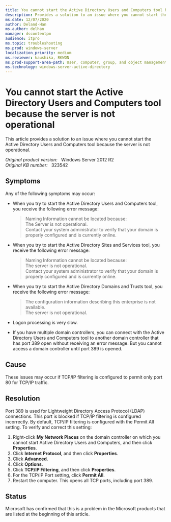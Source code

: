 ```yaml
---
title: You cannot start the Active Directory Users and Computers tool because the server is not operational
description: Provides a solution to an issue where you cannot start the Active Directory Users and Computers tool because the server is not operational.
ms.date: 12/07/2020
author: Deland-Han
ms.author: delhan
manager: dscontentpm
audience: itpro
ms.topic: troubleshooting
ms.prod: windows-server
localization_priority: medium
ms.reviewer: kaushika, RKWON
ms.prod-support-area-path: User, computer, group, and object management
ms.technology: windows-server-active-directory
---
```

# You cannot start the Active Directory Users and Computers tool because the server is not operational

This article provides a solution to an issue where you cannot start the Active Directory Users and Computers tool because the server is not operational.

_Original product version:_ &nbsp; Windows Server 2012 R2  
_Original KB number:_ &nbsp; 323542

## Symptoms

Any of the following symptoms may occur:

- When you try to start the Active Directory Users and Computers tool, you receive the following error message:

    > Naming Information cannot be located because:  
    The Server is not operational.  
    Contact your system administrator to verify that your domain is properly configured and is currently online.

- When you try to start the Active Directory Sites and Services tool, you receive the following error message:

    > Naming Information cannot be located because:  
    The server is not operational.  
    Contact your system administrator to verify that your domain is properly configured and is currently online.

- When you try to start the Active Directory Domains and Trusts tool, you receive the following error message:

    > The configuration information describing this enterprise is not available.  
    The server is not operational.

- Logon processing is very slow.
- If you have multiple domain controllers, you can connect with the Active Directory Users and Computers tool to another domain controller that has port 389 open without receiving an error message. But you cannot access a domain controller until port 389 is opened.

## Cause

These issues may occur if TCP/IP filtering is configured to permit only port 80 for TCP/IP traffic.

## Resolution

Port 389 is used for Lightweight Directory Access Protocol (LDAP) connections. This port is blocked if TCP/IP filtering is configured incorrectly. By default, TCP/IP filtering is configured with the Permit All setting. To verify and correct this setting:

1. Right-click **My Network Places** on the domain controller on which you cannot start Active Directory Users and Computers, and then click **Properties**.
2. Click **Internet Protocol**, and then click **Properties**.
3. Click **Advanced**.
4. Click **Options**.
5. Click **TCP/IP Filtering**, and then click **Properties**.
6. For the TCP/IP Port setting, click **Permit All**.
7. Restart the computer. This opens all TCP ports, including port 389.

## Status

Microsoft has confirmed that this is a problem in the Microsoft products that are listed at the beginning of this article.
